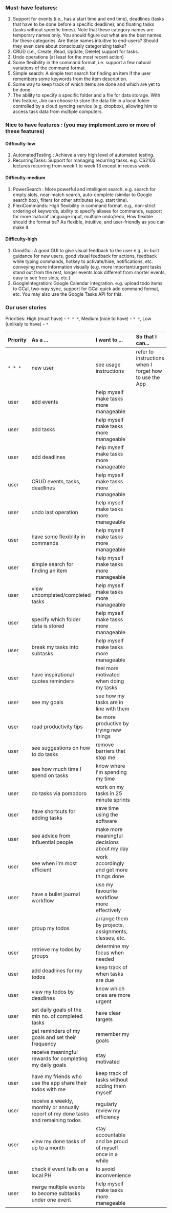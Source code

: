 ### Must-have features:

1. Support for events (i.e., has a start time and end time), deadlines (tasks that have to be done before a specific deadline), and floating tasks (tasks without specific times). Note that these category names are temporary names only. You should figure out what are the best names for these categories. Are these names intuitive to end-users? Should they even care about consciously categorizing tasks?
2. CRUD (i.e., Create, Read, Update, Delete) support for tasks.
3. Undo operations (at least for the most recent action)
4. Some flexibility in the command format, i.e. support a few natural variations of the command format.
5. Simple search: A simple text search for finding an item if the user remembers some keywords from the item description.
6. Some way to keep track of which items are done and which are yet to be done.
7. The ability to specify a specific folder and a file for data storage. With this feature, Jim can choose to store the data file in a local folder controlled by a cloud syncing service (e.g. dropbox), allowing him to access task data from multiple computers.

### Nice to have features : (you may implement zero or more of these features)

#### Difficulty-low

1. AutomatedTesting : Achieve a very high level of automated testing.
2. RecurringTasks: Support for managing recurring tasks. e.g. CS2103 lectures recurring from week 1 to week 13 except in recess week.


#### Difficulty-medium

1. PowerSearch : More powerful and intelligent search. e.g. search for empty slots, near-match search, auto-complete (similar to Google search box), filters for other attributes (e.g. start time).
2. FlexiCommands: High flexibility in command format. e.g., non-strict ordering of keywords, ability to specify aliases for commands, support for more ‘natural’ language input, multiple undo/redo, How flexible should the format be? As flexible, intuitive, and user-friendly as you can make it.

#### Difficulty-high

1. GoodGui: A good GUI to give visual feedback to the user e.g., in-built guidance for new users, good visual feedback for actions, feedback while typing commands, hotkey to activate/hide, notifications, etc. conveying more information visually (e.g. more important/urgent tasks stand out from the rest, longer events look different from shorter events, easy to see free slots, etc.)
2. GoogleIntegration: Google Calendar integration. e.g. upload todo items to GCal, two-way sync, support for GCal quick add command format, etc. You may also use the Google Tasks API for this.


### Our user stories

Priorities: High (must have) - `* * *`, Medium (nice to have)  - `* *`,  Low (unlikely to have) - `*`


Priority | As a ... | I want to ... | So that I can...
-------- | :-------- | :--------- | :-----------
`* * *` | new user | see usage instructions | refer to instructions when I forget how to use the App
  | user | add events | help myself make tasks more manageable
  | user | add tasks | help myself make tasks more manageable
  | user | add deadlines | help myself make tasks more manageable
  | user | CRUD events, tasks, deadlines | help myself make tasks more manageable
  | user | undo last operation | help myself make tasks more manageable
  | user | have some flexiblity in commands | help myself make tasks more manageable
  | user | simple search for finding an item | help myself make tasks more manageable
  | user | view uncompleted/completed tasks | help myself make tasks more manageable
  | user | specify which folder data is stored | help myself make tasks more manageable
  | user | break my tasks into subtasks | help myself make tasks more manageable
  | user | have inspirational quotes reminders | feel more motivated when doing my tasks
  | user | see my goals | see how my tasks are in line with them
  | user | read productivity tips | be more productive by trying new things
  | user | see suggestions on how to do tasks | remove barriers that stop me
  | user | see how much time I spend on tasks | know where i'm spending my time
  | user | do tasks via pomodoro | work on my tasks in 25 minute sprints
  | user | have shortcuts for adding tasks | save time using the software
  | user | see advice from influential people | make more meaningful decisions about my day
  | user | see when i'm most efficient | work accordingly and get more things done
  | user | have a bullet journal workflow | use my favourite workflow more effectively
  | user | group my todos | arrange them by projects, assignments, classes, etc.
  | user | retrieve my todos by groups | determine my focus when needed
  | user | add deadlines for my todos | keep track of when tasks are due
  | user | view my todos by deadlines | know which ones are more urgent
  | user | set daily goals of the min no. of completed tasks | have clear targets
  | user | get reminders of my goals and set their frequency | remember my goals
  | user | receive meaningful rewards for completing my daily goals | stay motivated
  | user | have my friends who use the app share their todos with me | keep track of tasks without adding them myself
  | user | receive a weekly, monthly or annually report of my done tasks and remaining todos | regularly review my efficiency
  | user | view my done tasks of up to a month | stay accountable and be proud of myself once in a while
  | user | check if event falls on a local PH | to avoid inconvenience 
  | user | merge multiple events to become subtasks under one event | help myself make tasks more manageable